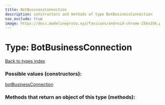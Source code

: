 ```yaml
---
title: BotBusinessConnection
description: constructors and methods of type BotBusinessConnection
nav_exclude: true
image: https://docs.madelineproto.xyz/favicons/android-chrome-256x256.png
---
```

# Type: BotBusinessConnection
[Back to types index](index.html)



### Possible values (constructors):

[botBusinessConnection](/API_docs/constructors/botBusinessConnection.html)  



### Methods that return an object of this type (methods):



